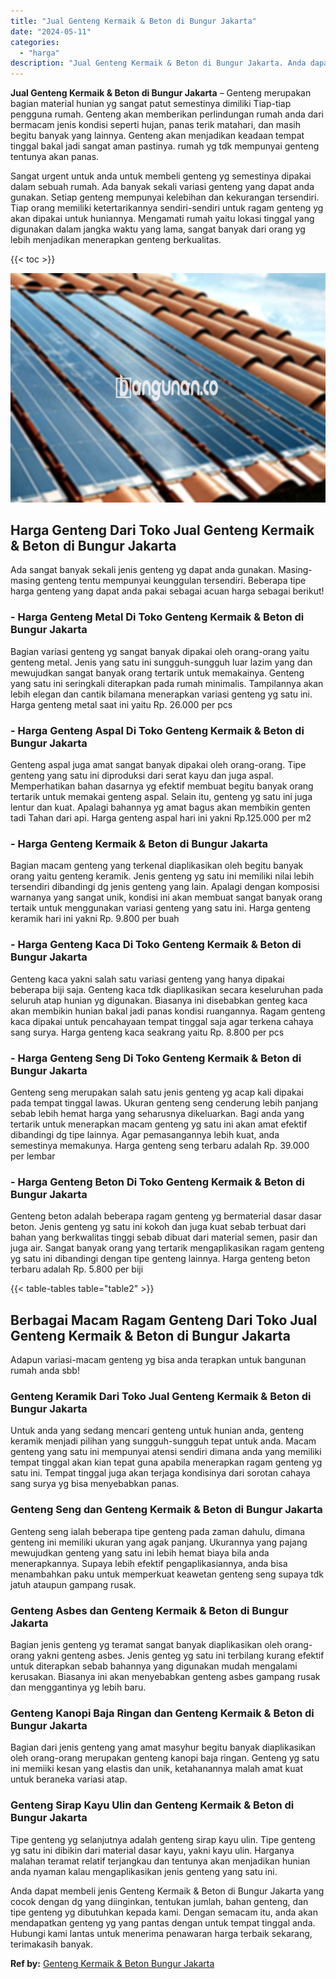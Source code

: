 ```yaml
---
title: "Jual Genteng Kermaik & Beton di Bungur Jakarta"
date: "2024-05-11"
categories: 
  - "harga"
description: "Jual Genteng Kermaik & Beton di Bungur Jakarta. Anda dapat membeli jenis Genteng Kermaik & Beton di Bungur Jakarta yang cocok dengan dg yang diinginkan, tent..."
---
```


**Jual Genteng Kermaik & Beton di Bungur Jakarta** – Genteng merupakan bagian material hunian yg sangat patut semestinya dimiliki Tiap-tiap pengguna rumah. Genteng akan memberikan perlindungan rumah anda dari bermacam jenis kondisi seperti hujan, panas terik matahari, dan masih begitu banyak yang lainnya. Genteng akan menjadikan keadaan tempat tinggal bakal jadi sangat aman pastinya. rumah yg tdk mempunyai genteng tentunya akan panas.

Sangat urgent untuk anda untuk membeli genteng yg semestinya dipakai dalam sebuah rumah. Ada banyak sekali variasi genteng yang dapat anda gunakan. Setiap genteng mempunyai kelebihan dan kekurangan tersendiri. Tiap orang memiliki ketertarikannya sendiri-sendiri untuk ragam genteng yg akan dipakai untuk huniannya. Mengamati rumah yaitu lokasi tinggal yang digunakan dalam jangka waktu yang lama, sangat banyak dari orang yg lebih menjadikan menerapkan genteng berkualitas.

{{< toc >}}

![Jual Genteng Kermaik & Beton di Bungur Jakarta](/images/genteng-minimalis-murah02.png)

## Harga Genteng Dari Toko Jual Genteng Kermaik & Beton di Bungur Jakarta

Ada sangat banyak sekali jenis genteng yg dapat anda gunakan. Masing-masing genteng tentu mempunyai keunggulan tersendiri. Beberapa tipe harga genteng yang dapat anda pakai sebagai acuan harga sebagai berikut!

### \- Harga Genteng Metal Di Toko Genteng Kermaik & Beton di Bungur Jakarta

Bagian variasi genteng yg sangat banyak dipakai oleh orang-orang yaitu genteng metal. Jenis yang satu ini sungguh-sungguh luar lazim yang dan mewujudkan sangat banyak orang tertarik untuk memakainya. Genteng yang satu ini seringkali diterapkan pada rumah minimalis. Tampilannya akan lebih elegan dan cantik bilamana menerapkan variasi genteng yg satu ini. Harga genteng metal saat ini yaitu Rp. 26.000 per pcs

### \- Harga Genteng Aspal Di Toko Genteng Kermaik & Beton di Bungur Jakarta

Genteng aspal juga amat sangat banyak dipakai oleh orang-orang. Tipe genteng yang satu ini diproduksi dari serat kayu dan juga aspal. Memperhatikan bahan dasarnya yg efektif membuat begitu banyak orang tertarik untuk memakai genteng aspal. Selain itu, genteng yg satu ini juga lentur dan kuat. Apalagi bahannya yg amat bagus akan membikin genten tadi Tahan dari api. Harga genteng aspal hari ini yakni Rp.125.000 per m2

### \- Harga Genteng Kermaik & Beton di Bungur Jakarta

Bagian macam genteng yang terkenal diaplikasikan oleh begitu banyak orang yaitu genteng keramik. Jenis genteng yg satu ini memiliki nilai lebih tersendiri dibandingi dg jenis genteng yang lain. Apalagi dengan komposisi warnanya yang sangat unik, kondisi ini akan membuat sangat banyak orang tertaik untuk menggunakan variasi genteng yang satu ini. Harga genteng keramik hari ini yakni Rp. 9.800 per buah

### \- Harga Genteng Kaca Di Toko Genteng Kermaik & Beton di Bungur Jakarta

Genteng kaca yakni salah satu variasi genteng yang hanya dipakai beberapa biji saja. Genteng kaca tdk diaplikasikan secara keseluruhan pada seluruh atap hunian yg digunakan. Biasanya ini disebabkan genteg kaca akan membikin hunian bakal jadi panas kondisi ruangannya. Ragam genteng kaca dipakai untuk pencahayaan tempat tinggal saja agar terkena cahaya sang surya. Harga genteng kaca seakrang yaitu Rp. 8.800 per pcs

### \- Harga Genteng Seng Di Toko Genteng Kermaik & Beton di Bungur Jakarta

Genteng seng merupakan salah satu jenis genteng yg acap kali dipakai pada tempat tinggal lawas. Ukuran genteng seng cenderung lebih panjang sebab lebih hemat harga yang seharusnya dikeluarkan. Bagi anda yang tertarik untuk menerapkan macam genteng yg satu ini akan amat efektif dibandingi dg tipe lainnya. Agar pemasangannya lebih kuat, anda semestinya memakunya. Harga genteng seng terbaru adalah Rp. 39.000 per lembar

### \- Harga Genteng Beton Di Toko Genteng Kermaik & Beton di Bungur Jakarta

Genteng beton adalah beberapa ragam genteng yg bermaterial dasar dasar beton. Jenis genteng yg satu ini kokoh dan juga kuat sebab terbuat dari bahan yang berkwalitas tinggi sebab dibuat dari material semen, pasir dan juga air. Sangat banyak orang yang tertarik mengaplikasikan ragam genteng yg satu ini dibandingi dengan tipe genteng lainnya. Harga genteng beton terbaru adalah Rp. 5.800 per biji

{{< table-tables table="table2" >}}

## Berbagai Macam Ragam Genteng Dari Toko Jual Genteng Kermaik & Beton di Bungur Jakarta

Adapun variasi-macam genteng yg bisa anda terapkan untuk bangunan rumah anda sbb!

### Genteng Keramik Dari Toko Jual Genteng Kermaik & Beton di Bungur Jakarta

Untuk anda yang sedang mencari genteng untuk hunian anda, genteng keramik menjadi pilihan yang sungguh-sungguh tepat untuk anda. Macam genteng yang satu ini mempunyai atensi sendiri dimana anda yang memiliki tempat tinggal akan kian tepat guna apabila menerapkan ragam genteng yg satu ini. Tempat tinggal juga akan terjaga kondisinya dari sorotan cahaya sang surya yg bisa menyebabkan panas.

### Genteng Seng dan Genteng Kermaik & Beton di Bungur Jakarta

Genteng seng ialah beberapa tipe genteng pada zaman dahulu, dimana genteng ini memiliki ukuran yang agak panjang. Ukurannya yang pajang mewujudkan genteng yang satu ini lebih hemat biaya bila anda menerapkannya. Supaya lebih efektif pengaplikasiannya, anda bisa menambahkan paku untuk memperkuat keawetan genteng seng supaya tdk jatuh ataupun gampang rusak.

### Genteng Asbes dan Genteng Kermaik & Beton di Bungur Jakarta

Bagian jenis genteng yg teramat sangat banyak diaplikasikan oleh orang-orang yakni genteng asbes. Jenis genteg yg satu ini terbilang kurang efektif untuk diterapkan sebab bahannya yang digunakan mudah mengalami kerusakan. Biasanya ini akan menyebabkan genteng asbes gampang rusak dan menggantinya yg lebih baru.

### Genteng Kanopi Baja Ringan dan Genteng Kermaik & Beton di Bungur Jakarta

Bagian dari jenis genteng yang amat masyhur begitu banyak diaplikasikan oleh orang-orang merupakan genteng kanopi baja ringan. Genteng yg satu ini memiiki kesan yang elastis dan unik, ketahanannya malah amat kuat untuk beraneka variasi atap.

### Genteng Sirap Kayu Ulin dan Genteng Kermaik & Beton di Bungur Jakarta

Tipe genteng yg selanjutnya adalah genteng sirap kayu ulin. Tipe genteng yg satu ini dibikin dari material dasar kayu, yakni kayu ulin. Harganya malahan teramat relatif terjangkau dan tentunya akan menjadikan hunian anda nyaman kalau mengaplikasikan jenis genteng yang satu ini.

Anda dapat membeli jenis Genteng Kermaik & Beton di Bungur Jakarta yang cocok dengan dg yang diinginkan, tentukan jumlah, bahan genteng, dan tipe genteng yg dibutuhkan kepada kami. Dengan semacam itu, anda akan mendapatkan genteng yg yang pantas dengan untuk tempat tinggal anda. Hubungi kami lantas untuk menerima penawaran harga terbaik sekarang, terimakasih banyak.

**Ref by:**  [Genteng Kermaik & Beton  Bungur Jakarta](https://id.wikipedia.org/wiki/Genteng)
